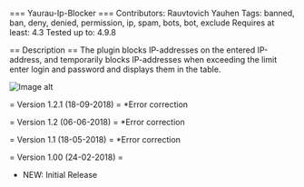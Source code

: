 === Yaurau-Ip-Blocker ===
Contributors: Rauvtovich Yauhen
Tags: banned, ban, deny, denied, permission, ip, spam, bots, bot, exclude
Requires at least: 4.3
Tested up to: 4.9.8

== Description ==
The plugin blocks IP-addresses on the entered IP-address, and temporarily blocks IP-addresses when exceeding the limit enter login and password and displays them in the table.

![Image alt](https://github.com/yaurau/yaurau-ip-blocker/raw/master/public/image/yaurau-ip-blocker.png)

= Version 1.2.1 (18-09-2018) =
*Error correction

= Version 1.2 (06-06-2018) =
*Error correction

= Version 1.1 (18-05-2018) =
*Error correction

= Version 1.00 (24-02-2018) =
* NEW: Initial Release
